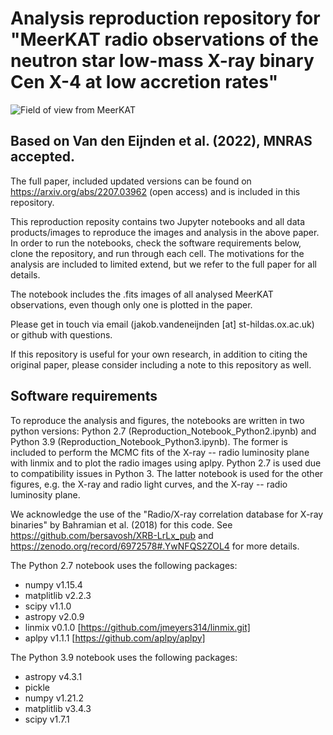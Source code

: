 # Analysis reproduction repository for "MeerKAT radio observations of the neutron star low-mass X-ray binary Cen X-4 at low accretion rates"

![Field of view from MeerKAT](Figure1_2/Figure1.png?raw=true "Cen X-4 field with MeerKAT")

## Based on Van den Eijnden et al. (2022), MNRAS accepted.
The full paper, included updated versions can be found on https://arxiv.org/abs/2207.03962 (open access) and is included in this repository.

This reproduction reposity contains two Jupyter notebooks and all data products/images to reproduce the images and analysis in the above paper. In order to run the notebooks, check the software requirements below, clone the repository, and run through each cell. The motivations for the analysis are included to limited extend, but we refer to the full paper for all details.

The notebook includes the .fits images of all analysed MeerKAT observations, even though only one is plotted in the paper.

Please get in touch via email (jakob.vandeneijnden [at] st-hildas.ox.ac.uk) or github with questions.

If this repository is useful for your own research, in addition to citing the original paper, please consider including a note to this repository as well.

## Software requirements

To reproduce the analysis and figures, the notebooks are written in two python versions: Python 2.7 (Reproduction_Notebook_Python2.ipynb) and Python 3.9 (Reproduction_Notebook_Python3.ipynb). The former is included to perform the MCMC fits of the X-ray -- radio luminosity plane with linmix and to plot the radio images using aplpy. Python 2.7 is used due to compatibility issues in Python 3. The latter notebook is used for the other figures, e.g. the X-ray and radio light curves, and the X-ray -- radio luminosity plane.

We acknowledge the use of the "Radio/X-ray correlation database for X-ray binaries" by Bahramian et al. (2018) for this code. See https://github.com/bersavosh/XRB-LrLx_pub and https://zenodo.org/record/6972578#.YwNFQS2ZOL4 for more details.

The Python 2.7 notebook uses the following packages:

- numpy v1.15.4
- matplitlib v2.2.3
- scipy v1.1.0
- astropy v2.0.9
- linmix v0.1.0 [https://github.com/jmeyers314/linmix.git]
- aplpy v1.1.1 [https://github.com/aplpy/aplpy]

The Python 3.9 notebook uses the following packages:

- astropy v4.3.1
- pickle
- numpy v1.21.2
- matplitlib v3.4.3
- scipy v1.7.1










